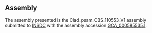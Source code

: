 

Assembly
--------

The assembly presented is the Clad\_psam\_CBS\_110553\_V1 assembly
submitted to [INSDC](http://www.insdc.org) with the assembly accession
[GCA\_000585535.1](http://www.ebi.ac.uk/ena/data/view/GCA_000585535.1).
